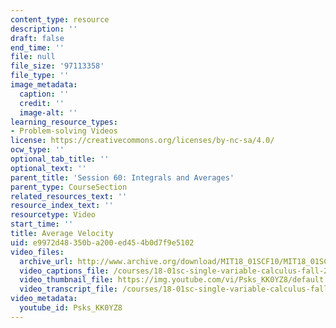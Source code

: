 ```yaml
---
content_type: resource
description: ''
draft: false
end_time: ''
file: null
file_size: '97113358'
file_type: ''
image_metadata:
  caption: ''
  credit: ''
  image-alt: ''
learning_resource_types:
- Problem-solving Videos
license: https://creativecommons.org/licenses/by-nc-sa/4.0/
ocw_type: ''
optional_tab_title: ''
optional_text: ''
parent_title: 'Session 60: Integrals and Averages'
parent_type: CourseSection
related_resources_text: ''
resource_index_text: ''
resourcetype: Video
start_time: ''
title: Average Velocity
uid: e9972d48-350b-a200-ed45-4b0d7f9e5102
video_files:
  archive_url: http://www.archive.org/download/MIT18_01SCF10/MIT18_01SCF10Rec_46_300k.mp4
  video_captions_file: /courses/18-01sc-single-variable-calculus-fall-2010/18f9720b89645f7899c228987e616780_Psks_KK0YZ8.vtt
  video_thumbnail_file: https://img.youtube.com/vi/Psks_KK0YZ8/default.jpg
  video_transcript_file: /courses/18-01sc-single-variable-calculus-fall-2010/fb457283d8487b2a79a278e4871ff22d_Psks_KK0YZ8.pdf
video_metadata:
  youtube_id: Psks_KK0YZ8
---
```


